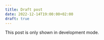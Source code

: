 ```yaml
---
title: Draft post
date: 2022-12-14T19:00:00+02:00
draft: true
---
```


This post is only shown in development mode.
